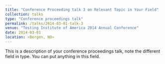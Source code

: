 ```yaml
---
title: "Conference Proceeding talk 3 on Relevant Topic in Your Field"
collection: talks
type: "Conference proceedings talk"
permalink: /talks/2014-03-01-talk-3
venue: "Testing Institute of America 2014 Annual Conference"
date: 2014-03-01
location: «Bergen, NO»
---
```


This is a description of your conference proceedings talk, note the different field in type. You can put anything in this field.
